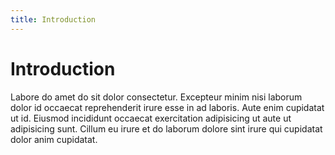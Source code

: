 ```yaml
---
title: Introduction
---
```


# Introduction

Labore do amet do sit dolor consectetur. Excepteur minim nisi laborum dolor id occaecat reprehenderit irure esse in ad laboris. Aute enim cupidatat ut id. Eiusmod incididunt occaecat exercitation adipisicing ut aute ut adipisicing sunt. Cillum eu irure et do laborum dolore sint irure qui cupidatat dolor anim cupidatat.
